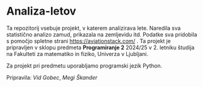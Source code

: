 # Analiza-letov
Ta repozitorij vsebuje projekt, v katerem analizirava lete. Naredila sva statistično analizo zamud, prikazala na zemljevidu itd. Podatke sva pridobila s pomočjo spletne strani https://aviationstack.com/ . Ta projekt je pripravljen v sklopu predmeta **Programiranje 2** 2024/25 v 2. letniku študija na Fakulteti za matematiko in fiziko, Univerza v Ljubljani.

Za projekt pri predmetu uporabljamo programski jezik Python.

Pripravila: *Vid Gobec*, *Megi Škander*
